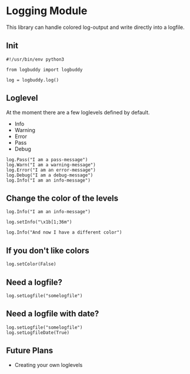 # Logging Module

This library can handle colored log-output and write directly into a logfile.

## Init
```
#!/usr/bin/env python3

from logbuddy import logbuddy

log = logbuddy.log()
```

## Loglevel
At the moment there are a few loglevels defined by default.
- Info
- Warning
- Error
- Pass
- Debug

```
log.Pass("I am a pass-message")
log.Warn("I am a warning-message")
log.Error("I am an error-message")
log.Debug("I am a debug-message")
log.Info("I am an info-message")
```

## Change the color of the levels
```
log.Info("I am an info-message")

log.setInfo("\x1b[1;36m")

log.Info("And now I have a different color")
``` 

## If you don't like colors
```
log.setColor(False)
```

## Need a logfile?
```
log.setLogfile("somelogfile")
```

## Need a logfile with date?
```
log.setLogfile("somelogfile")
log.setLogfileDate(True)
```

## Future Plans
- Creating your own loglevels
